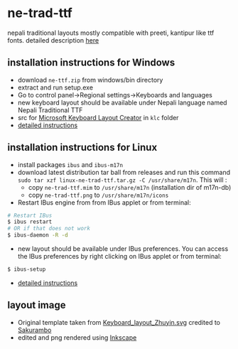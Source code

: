ne-trad-ttf
===========

nepali traditional layouts mostly compatible with preeti, kantipur like ttf fonts. detailed description [here](http://nepalitankan.blogspot.com/2013/10/nepali-traditional.html)

## installation instructions for Windows 
- download `ne-ttf.zip` from windows/bin directory 
- extract and run setup.exe
- Go to control panel->Regional settings->Keyboards and languages
- new keyboard layout should be available under Nepali language named Nepali Traditional TTF
- src for [Microsoft Keyboard Layout Creator](http://www.microsoft.com/en-us/download/details.aspx?id=22339) in `klc` folder
- [detailed instructions](http://nepalitankan.blogspot.com/2013/10/ne-trad-ttf-for-ms-windows.html)

## installation instructions for Linux 
- install packages `ibus` and `ibus-m17n` 
- download latest distribution tar ball from releases and run this command `sudo tar xzf linux-ne-trad-ttf.tar.gz -C /usr/share/m17n`. This will :
    - copy `ne-trad-ttf.mim` to `/usr/share/m17n` (installation dir of m17n-db)
    - copy `ne-trad-ttf.png` to `/usr/share/m17n/icons`
- Restart IBus engine from from IBus applet or from terminal:
```bash
# Restart IBus
$ ibus restart
# OR if that does not work 
$ ibus-daemon -R -d
```
- new layout should be available under IBus preferences. You can access the IBus preferences by right clicking on IBus applet or from terminal:
```bash
$ ibus-setup
```
- [detailed instructions](http://nepalitankan.blogspot.com/2013/10/ne-trad-ttf-for-linux.html)

## layout image
- Original template taken from [Keyboard_layout_Zhuyin.svg](http://en.wikipedia.org/wiki/File:Keyboard_layout_Zhuyin.svg) credited to [Sakurambo](http://commons.wikimedia.org/wiki/User:Sakurambo)
- edited and png rendered using [Inkscape](http://http://inkscape.org/) 
